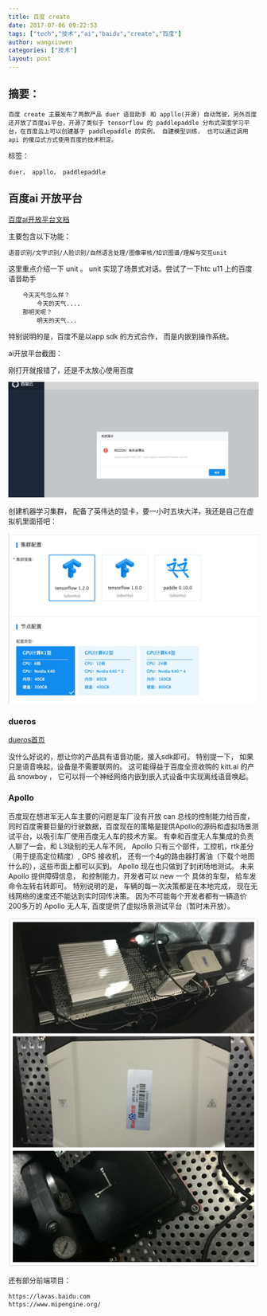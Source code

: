 ```yaml
---
title: 百度 create
date: 2017-07-06 09:22:53
tags: ["tech","技术","ai","baidu","create","百度"]
author: wangxiuwen
categories: ["技术"]
layout: post
---
```


## 摘要：

	百度 create 主要发布了两款产品 duer 语音助手 和 appllo(开源) 自动驾驶，另外百度还开放了百度ai平台，开源了类似于 tensorflow 的 paddlepaddle 分布式深度学习平台，在百度云上可以创建基于 paddlepaddle 的实例， 自建模型训练， 也可以通过调用 api 的傻瓜式方式使用百度的技术积淀。

标签： 

	duer， appllo， paddlepaddle
	
## 百度ai 开放平台

 [百度ai开放平台文档](http://ai.baidu.com/docs#/Begin/top)
 
 主要包含以下功能：
 
	语音识别/文字识别/人脸识别/自然语言处理/图像审核/知识图谱/理解与交互unit

这里重点介绍一下 unit  。 unit 实现了场景式对话。尝试了一下htc u11 上的百度语音助手
	
		今天天气怎么样？
			今天的天气....
		那明天呢？
			明天的天气...

特别说明的是，百度不是以app sdk 的方式合作， 而是内嵌到操作系统。

ai开放平台截图：

刚打开就报错了，还是不太放心使用百度

![1.jpeg](/images/7b47f4427aefa25bf9ddf04330fc3b6c.jpeg)

创建机器学习集群， 配备了英伟达的显卡，要一小时五块大洋，我还是自己在虚拟机里面搭吧：


![2.jpeg](/images/fb7db65345a4ebb8190f73fb7ba01217.jpeg)


### dueros

	
 [dueros首页](http://developer.dueros.baidu.com/)
 
 
 没什么好说的，想让你的产品具有语音功能，接入sdk即可。 特别提一下， 如果只是语音唤起，设备是不需要联网的。 这可能得益于百度全资收购的 kitt.ai
 的产品 snowboy ， 它可以将一个神经网络内嵌到嵌入式设备中实现离线语音唤起。
 
 
 ### Apollo
 
 百度现在想进军无人车主要的问题是车厂没有开放 can 总线的控制能力给百度， 同时百度需要巨量的行驶数据，百度现在的策略是提供Apollo的源码和虚拟场景测试平台，以吸引车厂使用百度无人车的技术方案。 有幸和百度无人车集成的负责人聊了一会，和 L3级别的无人车不同， Apollo 只有三个部件，工控机，rtk差分（用于提高定位精度）, GPS 接收机， 还有一个4g的路由器打酱油（下载个地图什么的），这些市面上都可以买到。 Apollo 现在也只做到了封闭场地测试。 未来 Apollo 提供障碍信息， 和控制能力，开发者可以 new 一个 具体的车型， 给车发命令左转右转即可。
 特别说明的是， 车辆的每一次决策都是在本地完成， 现在无线网络的速度还不能达到实时回传决策。
 因为不可能每个开发者都有一辆造价200多万的 Apollo 无人车, 百度提供了虚拟场景测试平台（暂时未开放）。
 
 
 ![设备实拍](/images/edbcac86f612df86499c50d256cde621.jpg)
 
 
 
 还有部分前端项目：
 
 	https://lavas.baidu.com  
	https://www.mipengine.org/